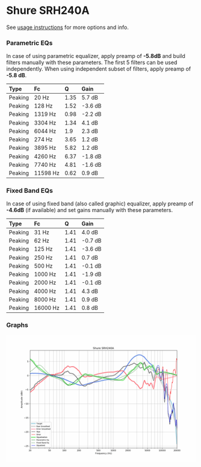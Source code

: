 # Shure SRH240A
See [usage instructions](https://github.com/jaakkopasanen/AutoEq#usage) for more options and info.

### Parametric EQs
In case of using parametric equalizer, apply preamp of **-5.8dB** and build filters manually
with these parameters. The first 5 filters can be used independently.
When using independent subset of filters, apply preamp of **-5.8 dB**.

| Type    | Fc       |    Q | Gain    |
|:--------|:---------|:-----|:--------|
| Peaking | 20 Hz    | 1.35 | 5.7 dB  |
| Peaking | 128 Hz   | 1.52 | -3.6 dB |
| Peaking | 1319 Hz  | 0.98 | -2.2 dB |
| Peaking | 3304 Hz  | 1.34 | 4.1 dB  |
| Peaking | 6044 Hz  | 1.9  | 2.3 dB  |
| Peaking | 274 Hz   | 3.65 | 1.2 dB  |
| Peaking | 3895 Hz  | 5.82 | 1.2 dB  |
| Peaking | 4260 Hz  | 6.37 | -1.8 dB |
| Peaking | 7740 Hz  | 4.81 | -1.6 dB |
| Peaking | 11598 Hz | 0.62 | 0.9 dB  |

### Fixed Band EQs
In case of using fixed band (also called graphic) equalizer, apply preamp of **-4.6dB**
(if available) and set gains manually with these parameters.

| Type    | Fc       |    Q | Gain    |
|:--------|:---------|:-----|:--------|
| Peaking | 31 Hz    | 1.41 | 4.0 dB  |
| Peaking | 62 Hz    | 1.41 | -0.7 dB |
| Peaking | 125 Hz   | 1.41 | -3.6 dB |
| Peaking | 250 Hz   | 1.41 | 0.7 dB  |
| Peaking | 500 Hz   | 1.41 | -0.1 dB |
| Peaking | 1000 Hz  | 1.41 | -1.9 dB |
| Peaking | 2000 Hz  | 1.41 | -0.1 dB |
| Peaking | 4000 Hz  | 1.41 | 4.3 dB  |
| Peaking | 8000 Hz  | 1.41 | 0.9 dB  |
| Peaking | 16000 Hz | 1.41 | 0.8 dB  |

### Graphs
![](./Shure%20SRH240A.png)